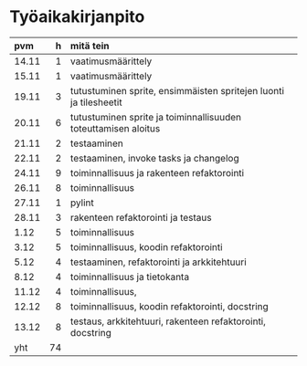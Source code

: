 # Työaikakirjanpito

| pvm | h | mitä tein |
| :--- | ---: | :--- |
| 14.11 | 1 | vaatimusmäärittely |
| 15.11 | 1 | vaatimusmäärittely |
| 19.11 | 3 | tutustuminen sprite, ensimmäisten spritejen luonti ja tilesheetit |
| 20.11 | 6 | tutustuminen sprite ja toiminnallisuuden toteuttamisen aloitus |
| 21.11 | 2 | testaaminen |
| 22.11 | 2 | testaaminen, invoke tasks ja changelog |
| 24.11 | 9 | toiminnallisuus ja rakenteen refaktorointi |
|26.11 | 8 | toiminnallisuus |
| 27.11 | 1 | pylint |
| 28.11 | 3 | rakenteen refaktorointi ja testaus |
| 1.12 | 5 | toiminnallisuus |
| 3.12 | 5 | toiminnallisuus, koodin refaktorointi |
| 5.12 | 4 | testaaminen, refaktorointi ja arkkitehtuuri |
| 8.12 | 4 | toiminnallisuus ja tietokanta|
| 11.12 | 4 | toiminnallisuus, |
| 12.12 | 8 | toiminnallisuus, koodin refaktorointi, docstring |
| 13.12 | 8 | testaus, arkkitehtuuri, rakenteen refaktorointi, docstring |
| yht | 74 |
